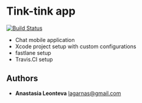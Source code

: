 # Tink-tink app

[![Build Status](https://travis-ci.com/lagarnas/Tink-tink-App.svg?branch=master)](https://travis-ci.com/lagarnas/Tink-tink-App)

- Chat mobile application
- Xcode project setup with custom configurations
- fastlane setup
- Travis.CI setup

## Authors

- **Anastasia Leonteva** <lagarnas@gmail.com>
